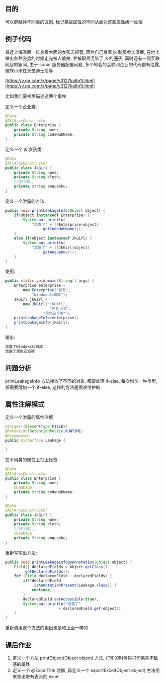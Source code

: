 ## 目的

可以屏蔽掉不同类的区别, 标记某些属性的不同从而对这些属性统一处理

## 例子代码

最近上海漫展一位身着大胆的女孩去报警, 因为自己身着 jk 制服参加漫展, 在地上做出各种姿势的时候走光被人偷拍, 并被职责污染了 jk 的圈子, 同时还有一则互联网届的新闻, 由于 sonar 服务器配置问题, 多个知名的互联网企业的代码都有泄露, 微软小米任天堂迪士尼等

[https://v.qq.com/x/page/y3127ka8n1t.html](https://v.qq.com/x/page/y3127ka8n1t.html)

比如我们要初步描述这两个事件:

定义一个企业类:

```java
@Data
@AllArgsConstructor
public class Enterprise {
    private String name;
    private String codeHubName;
}
```

定义一个 jk 女孩类:

```java
@Data
@AllArgsConstructor
public class JkGirl {
    private String name;
    private String cloth;
    //安全裤,,,
    private String anquanku;
}
```

定义一个泄露的方法:

```java
public void printLeakageInfo(Object object) {
    if(object instanceof Enterprise) {
        System.out.println(
            "泄露了" + ((Enterprise)object)
                .getCodeHubName());
    }
    else if(object instanceof JkGirl) {
        System.out.println(
            "泄露了" + ((JkGirl)object)
                .getAnquanku());
    }
}
```

使用:

```java
public static void main(String[] args) {
    Enterprise enterprise =
        new Enterprise("微软",
            "Windows代码库");
    JkGirl jkGirl =
        new JkGirl("jkGirl",
                    "白色上衣",
                 "黑色安全裤");
    printLeakageInfo(enterprise);
    printLeakageInfo(jkGirl);
}
```

输出:

```java
泄露了Windows代码库
泄露了黑色安全裤
```

## 问题分析

printLeakageInfo 方法接收了不同的对象, 都要处理 if-else, 每次增加一种类型, 都需要增加一个 if-else, 这样的方法是很难维护的

## 属性注解模式

定义一个泄露的属性注解

```java
@Target({ElementType.FIELD})
@Retention(RetentionPolicy.RUNTIME)
@Documented
public @interface Leakage {

}
```

在不同类的属性上打上标签:

```java
@Data
@AllArgsConstructor
public class Enterprise {
    private String name;
    @Leakage
    private String codeHubName;
}
```

```java
@Data
@AllArgsConstructor
public class JkGirl {
    private String name;
    private String cloth;
    //安全裤,,,
    @Leakage
    private String anquanku;
}
```

重新写输出方法:

```java
public void printLeakageInfoByAnnotation(Object object) {
    Field[] declaredFields = object.getClass()
        .getDeclaredFields();
    for (Field declaredField : declaredFields) {
        if(!declaredField
            .isAnnotationPresent(Leakage.class)) {
            continue;
        }
        declaredField.setAccessible(true);
        System.out.println("泄露了" 
                        + declaredField.get(object));
    }
}
```

重新调用这个方法的输出也是和上面一样的

## 课后作业

1. 定义一个方法 printObject\(Object object\) 方法, 打印的时候只打印某些不敏感的属性
2. 定义一个 @ExcelTitle 注解, 再定义一个 exportExcel\(Object object\) 方法用来导出带有表头的 excel
    



